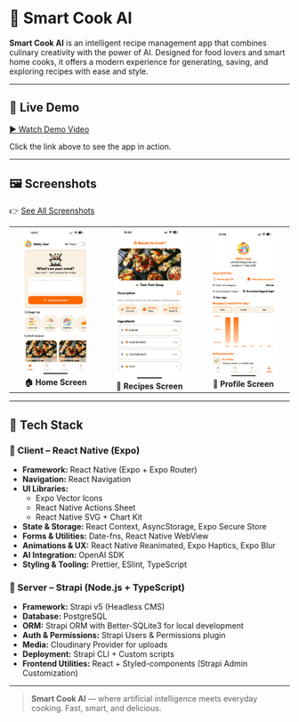 # 🍳 Smart Cook AI

**Smart Cook AI** is an intelligent recipe management app that combines culinary creativity with the power of AI. Designed for food lovers and smart home cooks, it offers a modern experience for generating, saving, and exploring recipes with ease and style.

---

## 🎥 Live Demo

[▶️ Watch Demo Video](./demo/live-demo.mp4)

Click the link above to see the app in action.

---

## 🖼️ Screenshots

👉 [See All Screenshots](./demo/)

<table>
  <tr>
    <td align="center">
      <img src="./demo/screen-home.PNG" width="80%"/><br/>
      <strong>🏠 Home Screen</strong>
    </td>
    <td align="center">
      <img src="./demo/screen-recipe-info-1.PNG" width="80%"/><br/>
      <strong>📖 Recipes Screen</strong>
    </td>
    <td align="center">
      <img src="./demo/screen-profile-1.PNG" width="80%"/><br/>
      <strong>👤 Profile Screen</strong>
    </td>
  </tr>
</table>

---

## 🚀 Tech Stack

### 📱 Client – React Native (Expo)

- **Framework:** React Native (Expo + Expo Router)
- **Navigation:** React Navigation
- **UI Libraries:**
  - Expo Vector Icons
  - React Native Actions Sheet
  - React Native SVG + Chart Kit
- **State & Storage:** React Context, AsyncStorage, Expo Secure Store
- **Forms & Utilities:** Date-fns, React Native WebView
- **Animations & UX:** React Native Reanimated, Expo Haptics, Expo Blur
- **AI Integration:** OpenAI SDK
- **Styling & Tooling:** Prettier, ESlint, TypeScript

### 🔧 Server – Strapi (Node.js + TypeScript)

- **Framework:** Strapi v5 (Headless CMS)
- **Database:** PostgreSQL
- **ORM:** Strapi ORM with Better-SQLite3 for local development
- **Auth & Permissions:** Strapi Users & Permissions plugin
- **Media:** Cloudinary Provider for uploads
- **Deployment:** Strapi CLI + Custom scripts
- **Frontend Utilities:** React + Styled-components (Strapi Admin Customization)

---

> **Smart Cook AI** — where artificial intelligence meets everyday cooking. Fast, smart, and delicious.
